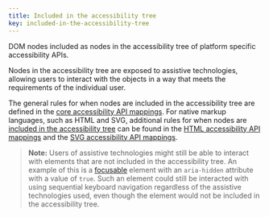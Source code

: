 ```yaml
---
title: Included in the accessibility tree
key: included-in-the-accessibility-tree
---
```


DOM nodes included as nodes in the accessibility tree of platform specific accessibility APIs. 

Nodes in the accessibility tree are exposed to assistive technologies, allowing users to interact with the objects in a way that meets the requirements of the individual user.

The general rules for when nodes are included in the accessibility tree are defined in the [core accessibility API mappings](https://www.w3.org/TR/core-aam/). For native markup languages, such as HTML and SVG, additional rules for when nodes are [included in the accessibility tree](#included-in-the-accessibility-tree) can be found in the [HTML accessibility API mappings](https://www.w3.org/TR/html-aam/) and the [SVG accessibility API mappings](https://www.w3.org/TR/svg-aam/).
 
 > **Note:** Users of assistive technologies might still be able to interact with elements that are not included in the accessibility tree. An example of this is a [focusable](#focusable) element with an `aria-hidden` attribute with a value of `true`. Such an element could still be interacted with using sequential keyboard navigation regardless of the assistive technologies used, even though the element would not be included in the accessibility tree.

